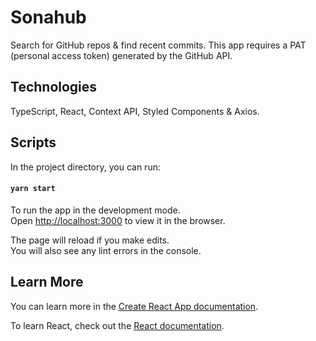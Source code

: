 # Sonahub

Search for GitHub repos & find recent commits. This app requires a PAT (personal access token) generated by the GitHub API.

## Technologies

TypeScript, React, Context API, Styled Components & Axios.  
## Scripts

In the project directory, you can run:

#### `yarn start`

To run the app in the development mode.\
Open [http://localhost:3000](http://localhost:3000) to view it in the browser.

The page will reload if you make edits.\
You will also see any lint errors in the console.

## Learn More

You can learn more in the [Create React App documentation](https://facebook.github.io/create-react-app/docs/getting-started).

To learn React, check out the [React documentation](https://reactjs.org/).
